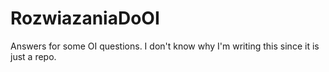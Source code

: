 # RozwiazaniaDoOI
Answers for some OI questions. I don't know why I'm writing this since it is just a repo.

